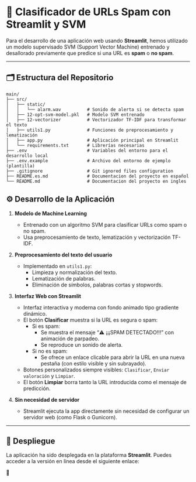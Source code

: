 # 🧠 Clasificador de URLs Spam con Streamlit y SVM

Para el desarrollo de una aplicación web usando **Streamlit**, hemos utilizado un modelo supervisado SVM (Support Vector Machine) entrenado y desallorado previamente que predice si una URL es **spam** o **no spam**.

---

## 🗂️ Estructura del Repositorio

```plaintext
main/
├── src/
│   ├── static/
│   │   └── alarm.wav          # Sonido de alerta si se detecta spam
│   ├── 12-opt-svm-model.pkl   # Modelo SVM entrenado
│   ├── 12-vectorizer          # Vectorizador TF-IDF para transformar el texto
│   ├── utils1.py              # Funciones de preprocesamiento y lematización
│   ├── app.py                 # Aplicación principal en Streamlit
│   └── requirements.txt       # Librerías necesarias
├── .env                       # Variables del entorno para el desarrollo local
├── .env.example               # Archivo del entorno de ejemplo (plantilla)
├── .gitignore                 # Git ignored files configuration
├── README.es.md               # Documentacion del proyecto en español
└── README.md                  # Documentacion del proyecto en ingles

```

## ⚙️ Desarrollo de la Aplicación

1. **Modelo de Machine Learning**
   - Entrenado con un algoritmo SVM para clasificar URLs como spam o no spam.
   - Usa preprocesamiento de texto, lematización y vectorización TF-IDF.

2. **Preprocesamiento del texto del usuario**
   - Implementado en `utils1.py`:
     - Limpieza y normalización del texto.
     - Lematización de palabras.
     - Eliminación de símbolos, palabras cortas y stopwords.

3. **Interfaz Web con Streamlit**
   - Interfaz interactiva y moderna con fondo animado tipo gradiente dinámico.
   - El botón **Clasificar** muestra si la URL es segura o spam:
     - Si es spam:
       - Se muestra el mensaje “⚠️ ¡¡¡SPAM DETECTADO!!!” con animación de parpadeo.
       - Se reproduce un sonido de alerta.
     - Si no es spam:
       - Se ofrece un enlace clicable para abrir la URL en una nueva pestaña (con estilo visible y sin subrayado).
   - Botones personalizados siempre visibles: `Clasificar`, `Enviar valoración` y `Limpiar`.
   - El botón **Limpiar** borra tanto la URL introducida como el mensaje de predicción.

4. **Sin necesidad de servidor**
   - Streamlit ejecuta la app directamente sin necesidad de configurar un servidor web (como Flask o Gunicorn).

---

## 🚀 Despliegue 

La aplicación ha sido desplegada en la plataforma **Streamlit**. Puedes acceder a la versión en línea desde el siguiente enlace:

🔗 []()
